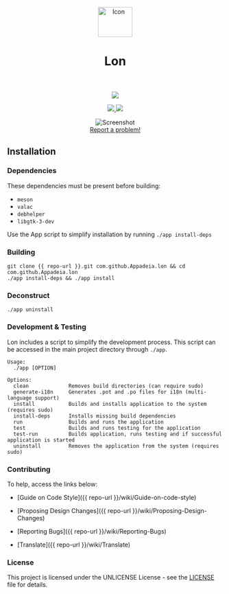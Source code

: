 <div align="center">
  <span align="center"> <img width="80" height="70" class="center" src="{{ repo-url }}/blob/master/data/images/com.github.Appadeia.lon.png" alt="Icon"></span>
  <h1 align="center">Lon</h1>
  <h3 align="center"></h3>
</div>

<br/>

<p align="center">
    <a href="https://appcenter.elementary.io/com.github.Appadeia.lon">
        <img src="https://appcenter.elementary.io/badge.svg">
    </a>
</p>

<p align="center">
  <a href="{{ repo-url }}/blob/master/LICENSE">
    <img src="https://img.shields.io/badge/License-UNLICENSE-blue.svg">
  </a>
  <a href="{{ repo-url }}/releases">
    <img src="https://img.shields.io/badge/Release-v%201.0.0-orange.svg">
  </a>
</p>

<p align="center">
    <img  src="{{ repo-url }}/blob/master/data/images/screenshot.png" alt="Screenshot"> <br>
  <a href="{{ repo-url }}/issues/new"> Report a problem! </a>
</p>

## Installation

### Dependencies
These dependencies must be present before building:
 - `meson`
 - `valac`
 - `debhelper`
 - `libgtk-3-dev`


Use the App script to simplify installation by running `./app install-deps`
 
 ### Building

```
git clone {{ repo-url }}.git com.github.Appadeia.lon && cd com.github.Appadeia.lon
./app install-deps && ./app install
```

### Deconstruct

```
./app uninstall
```

### Development & Testing

Lon includes a script to simplify the development process. This script can be accessed in the main project directory through `./app`.

```
Usage:
  ./app [OPTION]

Options:
  clean             Removes build directories (can require sudo)
  generate-i18n     Generates .pot and .po files for i18n (multi-language support)
  install           Builds and installs application to the system (requires sudo)
  install-deps      Installs missing build dependencies
  run               Builds and runs the application
  test              Builds and runs testing for the application
  test-run          Builds application, runs testing and if successful application is started
  uninstall         Removes the application from the system (requires sudo)
```

### Contributing

To help, access the links below:

- [Guide on Code Style]({{ repo-url }}/wiki/Guide-on-code-style)

- [Proposing Design Changes]({{ repo-url }}/wiki/Proposing-Design-Changes)

- [Reporting Bugs]({{ repo-url }}/wiki/Reporting-Bugs)

- [Translate]({{ repo-url }}/wiki/Translate)


### License

This project is licensed under the UNLICENSE License - see the [LICENSE](LICENSE.md) file for details.
